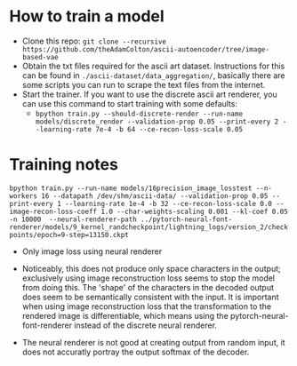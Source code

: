 # How to train a model

* Clone this repo: `git clone --recursive https://github.com/theAdamColton/ascii-autoencoder/tree/image-based-vae`
* Obtain the txt files required for the ascii art dataset. Instructions for this can be found in `./ascii-dataset/data_aggregation/`, basically there are some scripts you can run to scrape the text files from the internet.
* Start the trainer. If you want to use the discrete ascii art renderer, you can use this command to start training with some defaults:
	* `bpython train.py --should-discrete-render --run-name models/discrete_render --validation-prop 0.05 --print-every 2 --learning-rate 7e-4 -b 64 --ce-recon-loss-scale 0.05`


# Training notes

`bpython train.py --run-name models/16precision_image_losstest --n-workers 16 --datapath /dev/shm/ascii-data/ --validation-prop 0.05 --print-every 1 --learning-rate 1e-4 -b 32 --ce-recon-loss-scale 0.0 --image-recon-loss-coeff 1.0 --char-weights-scaling 0.001 --kl-coef 0.05 -n 10000  --neural-renderer-path ../pytorch-neural-font-renderer/models/9_kernel_randcheckpoint/lightning_logs/version_2/checkpoints/epoch=9-step=13150.ckpt`

* Only image loss using neural renderer
* Noticeably, this does not produce only space characters in the output; exclusively using image reconstruction loss seems to stop the model from doing this. The 'shape' of the characters in the decoded output does seem to be semantically consistent with the input. It is important when using image reconstruction loss that the transformation to the rendered image is differentiable, which means using the pytorch-neural-font-renderer instead of the discrete neural renderer. 

* The neural renderer is not good at creating output from random input, it does not accuratly portray the output softmax of the decoder.
